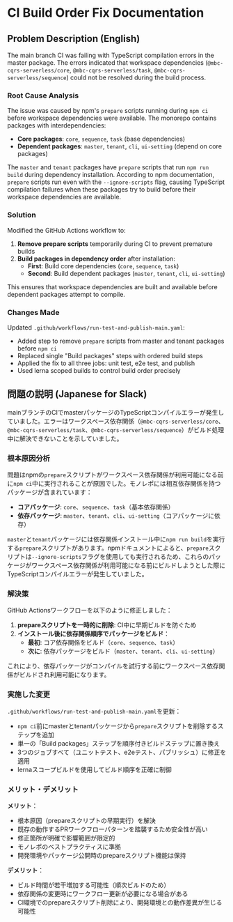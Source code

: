 # CI Build Order Fix Documentation

## Problem Description (English)

The main branch CI was failing with TypeScript compilation errors in the master package. The errors indicated that workspace dependencies (`@mbc-cqrs-serverless/core`, `@mbc-cqrs-serverless/task`, `@mbc-cqrs-serverless/sequence`) could not be resolved during the build process.

### Root Cause Analysis

The issue was caused by npm's `prepare` scripts running during `npm ci` before workspace dependencies were available. The monorepo contains packages with interdependencies:

- **Core packages**: `core`, `sequence`, `task` (base dependencies)
- **Dependent packages**: `master`, `tenant`, `cli`, `ui-setting` (depend on core packages)

The `master` and `tenant` packages have `prepare` scripts that run `npm run build` during dependency installation. According to npm documentation, `prepare` scripts run even with the `--ignore-scripts` flag, causing TypeScript compilation failures when these packages try to build before their workspace dependencies are available.

### Solution

Modified the GitHub Actions workflow to:

1. **Remove prepare scripts** temporarily during CI to prevent premature builds
2. **Build packages in dependency order** after installation:
   - **First**: Build core dependencies (`core`, `sequence`, `task`)
   - **Second**: Build dependent packages (`master`, `tenant`, `cli`, `ui-setting`)

This ensures that workspace dependencies are built and available before dependent packages attempt to compile.

### Changes Made

Updated `.github/workflows/run-test-and-publish-main.yaml`:
- Added step to remove `prepare` scripts from master and tenant packages before `npm ci`
- Replaced single "Build packages" steps with ordered build steps
- Applied the fix to all three jobs: unit test, e2e test, and publish
- Used lerna scoped builds to control build order precisely

## 問題の説明 (Japanese for Slack)

mainブランチのCIでmasterパッケージのTypeScriptコンパイルエラーが発生していました。エラーはワークスペース依存関係（`@mbc-cqrs-serverless/core`、`@mbc-cqrs-serverless/task`、`@mbc-cqrs-serverless/sequence`）がビルド処理中に解決できないことを示していました。

### 根本原因分析

問題はnpmの`prepare`スクリプトがワークスペース依存関係が利用可能になる前に`npm ci`中に実行されることが原因でした。モノレポには相互依存関係を持つパッケージが含まれています：

- **コアパッケージ**: `core`、`sequence`、`task`（基本依存関係）
- **依存パッケージ**: `master`、`tenant`、`cli`、`ui-setting`（コアパッケージに依存）

`master`と`tenant`パッケージには依存関係インストール中に`npm run build`を実行する`prepare`スクリプトがあります。npmドキュメントによると、`prepare`スクリプトは`--ignore-scripts`フラグを使用しても実行されるため、これらのパッケージがワークスペース依存関係が利用可能になる前にビルドしようとした際にTypeScriptコンパイルエラーが発生していました。

### 解決策

GitHub Actionsワークフローを以下のように修正しました：

1. **prepareスクリプトを一時的に削除**: CI中に早期ビルドを防ぐため
2. **インストール後に依存関係順序でパッケージをビルド**：
   - **最初**: コア依存関係をビルド（`core`、`sequence`、`task`）
   - **次に**: 依存パッケージをビルド（`master`、`tenant`、`cli`、`ui-setting`）

これにより、依存パッケージがコンパイルを試行する前にワークスペース依存関係がビルドされ利用可能になります。

### 実施した変更

`.github/workflows/run-test-and-publish-main.yaml`を更新：
- `npm ci`前にmasterとtenantパッケージから`prepare`スクリプトを削除するステップを追加
- 単一の「Build packages」ステップを順序付きビルドステップに置き換え
- 3つのジョブすべて（ユニットテスト、e2eテスト、パブリッシュ）に修正を適用
- lernaスコープビルドを使用してビルド順序を正確に制御

### メリット・デメリット

**メリット**：
- 根本原因（prepareスクリプトの早期実行）を解決
- 既存の動作するPRワークフローパターンを踏襲するため安全性が高い
- 修正箇所が明確で影響範囲が限定的
- モノレポのベストプラクティスに準拠
- 開発環境やパッケージ公開時のprepareスクリプト機能は保持

**デメリット**：
- ビルド時間が若干増加する可能性（順次ビルドのため）
- 依存関係の変更時にワークフロー更新が必要になる場合がある
- CI環境でのprepareスクリプト削除により、開発環境との動作差異が生じる可能性

